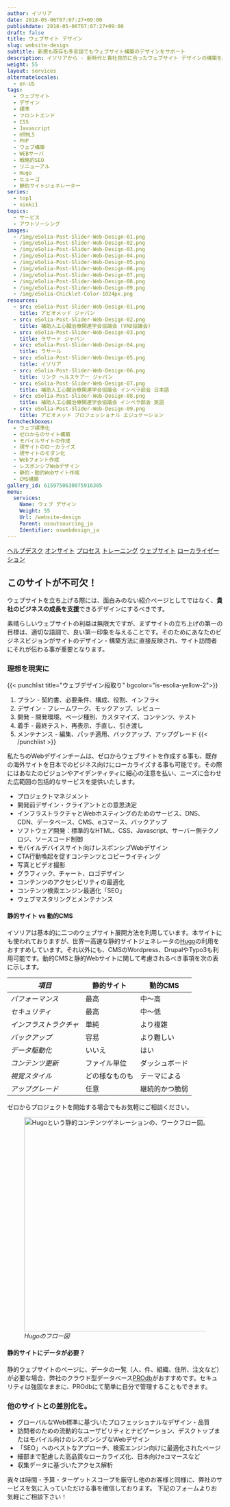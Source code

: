 ```yaml
---
author: イソリア
date: 2018-05-06T07:07:27+09:00
publishdate: 2018-05-06T07:07:27+09:00
draft: false
title: ウェブサイト デザイン
slug: website-design
subtitle: 新規も既存も多言語でもウェブサイト構築のデザインをサポート
description: イソリアから - 新時代と貴社目的に合ったウェブサイト デザインの構築を。新規、既存、多言語でもどうぞ。
weight: 55
layout: services
alternatelocales:
  - en-US
tags:
  - ウェブサイト
  - デザイン
  - 標準
  - フロントエンド
  - CSS
  - Javascript
  - HTML5
  - PHP
  - ウェブ構築
  - WEBサーバ
  - 戦略的SEO
  - リニューアル
  - Hugo
  - ヒューゴ
  - 静的サイトジェネレーター
series:
  - top1
  - ninki1
topics:
  - サービス
  - アウトソーシング
images:
  - /img/eSolia-Post-Slider-Web-Design-01.png
  - /img/eSolia-Post-Slider-Web-Design-02.png
  - /img/eSolia-Post-Slider-Web-Design-03.png
  - /img/eSolia-Post-Slider-Web-Design-04.png
  - /img/eSolia-Post-Slider-Web-Design-05.png
  - /img/eSolia-Post-Slider-Web-Design-06.png
  - /img/eSolia-Post-Slider-Web-Design-07.png
  - /img/eSolia-Post-Slider-Web-Design-08.png
  - /img/eSolia-Post-Slider-Web-Design-09.png  
  - /img/eSolia-Chicklet-Color-1024px.png
resources:
  - src: eSolia-Post-Slider-Web-Design-01.png
    title: アビオメッド ジャパン
  - src: eSolia-Post-Slider-Web-Design-02.png
    title: 補助人工心臓治療関連学会協議会 (VAD協議会)
  - src: eSolia-Post-Slider-Web-Design-03.png
    title: ラザード ジャパン
  - src: eSolia-Post-Slider-Web-Design-04.png
    title: ラサール
  - src: eSolia-Post-Slider-Web-Design-05.png
    title: イソリア
  - src: eSolia-Post-Slider-Web-Design-06.png
    title: リンク ヘルスケアー ジャパン
  - src: eSolia-Post-Slider-Web-Design-07.png
    title: 補助人工心臓治療関連学会協議会 インペラ部会 日本語
  - src: eSolia-Post-Slider-Web-Design-08.png
    title: 補助人工心臓治療関連学会協議会 インペラ部会 英語
  - src: eSolia-Post-Slider-Web-Design-09.png
    title: アビオメッド プロフェッショナル エジュケーション
formcheckboxes:
  - ウェブ標準化
  - ゼロからのサイト構築
  - モバイルサイトの作成
  - 現サイトのローカライズ
  - 現サイトのモダン化
  - Webフォント作成
  - レスポンシブWebデザイン
  - 静的・動的Webサイト作成
  - CMS構築
gallery_id: 6159750630075916305
menu:
  services:
    Name: ウェブ デザイン
    Weight: 55
    Url: /website-design
    Parent: osoutsourcing_ja
    Identifier: oswebdesign_ja
---
```


<div class="buttons has-addons is-hidden-tablet">
  <a class="button" href="/outsourcing"><span class="icon"><i class="fas fa-anchor"></i></span></a>
  <a class="button" href="/helpdesk">ヘルプデスク</a>
  <a class="button" href="/on-site">オンサイト</a>
  <a class="button" href="/process">プロセス</a>
  <a class="button" href="/training">トレーニング</a>
  <a class="button is-active" href="/website-design">ウェブサイト</a>
  <a class="button" href="/localization">ローカライゼーション</a>
</div>

## このサイトが不可欠！

ウェブサイトを立ち上げる際には、面白みのない紹介ページとしてではなく、**貴社のビジネスの成長を支援**できるデザインにするべきです。

素晴らしいウェブサイトの利益は無限大ですが、まずサイトの立ち上げの第一の目標は、適切な語調で、良い第一印象を与えることです。そのためにあなたのビジネスビジョンがサイトのデザイン・構築方法に直接反映され、サイト訪問者にそれが伝わる事が重要となります。

### 理想を現実に

{{< punchlist title="ウェブデザイン段取り" bgcolor="is-esolia-yellow-2">}}
1. プラン - 契約書、必要条件、構成、役割、インフラ<
1. デザイン - フレームワーク、モックアップ、レビュー
1. 開発 - 開発環境、ページ種別、カスタマイズ、コンテンツ、テスト
1. 着手 - 最終テスト、再表示、手直し、引き渡し
1. メンテナンス - 編集、パッチ適用、バックアップ、アップグレード
{{< /punchlist >}}

私たちのWebデザインチームは、ゼロからウェブサイトを作成する事も、既存の海外サイトを日本でのビジネス向けにローカライズする事も可能です。その際にはあなたのビジョンやアイデンティティに細心の注意を払い、ニーズに合わせた広範囲の包括的なサービスを提供いたします。

* プロジェクトマネジメント
* 開発前デザイン・クライアントとの意思決定
* インフラストラクチャとWebホスティングのためのサービス、DNS、CDN、データベース、CMS、eコマース、バックアップ
* ソフトウェア開発：標準的なHTML、CSS、Javascript、サーバー側テクノロジ、ソースコード制御
* モバイルデバイスサイト向けレスポンシブWebデザイン
* CTA行動喚起を促すコンテンツとコピーライティング
* 写真とビデオ撮影
* グラフィック、チャート、ロゴデザイン
* コンテンツのアクセシビリティの最適化
* コンテンツ検索エンジン最適化「SEO」
* ウェブマスタリングとメンテナンス

#### 静的サイト vs 動的CMS

イソリアは基本的に二つのウェブサイト展開方法を利用しています。本サイトにも使われておりますが、世界一高速な静的サイトジェネレータの[Hugo](https://gohugo.io/)の利用をおすすめしています。それ以外にも、CMSのWordpress、DrupalやTypo3も利用可能です。動的CMSと静的Webサイトに関して考慮されるべき事項を次の表に示します。

_項目_  |静的サイト    | 動的CMS
----------|----------|------
_パフォーマンス_    |最高       |中〜高
_セキュリティ_       |最高    |中〜低
_インフラストラクチャ_       |単純    |より複雑
_バックアップ_     |容易     |より難しい
_データ駆動化_  |いいえ     |はい
_コンテンツ更新_  |ファイル単位    |ダッシュボード
_視覚スタイル_   | どの様なものも   |テーマによる
_アップグレード_    |任意   |継続的かつ脆弱

ゼロからプロジェクトを開始する場合でもお気軽にご相談ください。

<figure class="image-container">
<img class="materialboxed responsive-img" width="500" data-caption="Hugoフロー図" alt="Hugoという静的コンテンツゲネレーションの、ワークフロー図。" src="/img/eSolia-Post-Hugo-Flow-ja.png" >
<figcaption><em>Hugoのフロー図</em></figcaption>
</figure>

#### 静的サイトにデータが必要？ 

静的ウェブサイトのページに、データの一覧（人、件、組織、住所、注文など）が必要な場合、弊社のクラウド型データベース[PROdb](/prodb)がおすすめです。セキュリティは強固なままに、PROdbにて簡単に自分で管理することもできます。

### 他のサイトとの差別化を。


* グローバルなWeb標準に基づいたプロフェッショナルなデザイン・品質
* 訪問者のための流動的なユーザビリティとナビゲーション、デスクトップまたはモバイル向けのレスポンシブなWebデザイン
* 「SEO」へのベストなアプローチ、検索エンジン向けに最適化されたページ
* 細部まで配慮した高品質なローカライズ化、日本向けeコマースなど
* 収集データに基づいたアクセス解析

我々は時間・予算・ターゲットスコープを厳守し他のお客様と同様に、弊社のサービスを気に入っていただける事を確信しております。
下記のフォームよりお気軽にご相談下さい！
